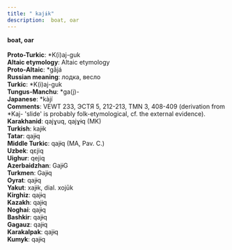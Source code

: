 ```yaml
---
title: " kajɨk"
description:  boat, oar
---
```

<strong> boat, oar</strong><br><br>
<strong>Proto-Turkic</strong>:  *K(i)aj-guk<br>
<strong>Altaic etymology</strong>:  Altaic etymology<br>
<strong> Proto-Altaic</strong>:  *gằjá<br>
<strong>Russian meaning</strong>:  лодка, весло<br>
<strong>Turkic</strong>:  *K(i)aj-guk<br>
<strong>Tungus-Manchu</strong>:  *ga(j)-<br>
<strong>Japanese</strong>:  *kàjí<br>
<strong>Comments</strong>:  VEWT 233, ЭСТЯ 5, 212-213, TMN 3, 408-409 (derivation from *Kaj- 'slide' is probably folk-etymological, cf. the external evidence).<br>
<strong>Karakhanid</strong>:  qajɣuq, qajɣɨq (MK)<br>
<strong>Turkish</strong>:  kajɨk<br>
<strong>Tatar</strong>:  qajɨq<br>
<strong>Middle Turkic</strong>:  qajɨq (MA, Pav. C.)<br>
<strong>Uzbek</strong>:  qɛjiq<br>
<strong>Uighur</strong>:  qejiq<br>
<strong>Azerbaidzhan</strong>:  GajɨG<br>
<strong>Turkmen</strong>:  Gajɨq<br>
<strong>Oyrat</strong>:  qajɨq<br>
<strong>Yakut</strong>:  xajɨk, dial. xojūk<br>
<strong>Kirghiz</strong>:  qajɨq<br>
<strong>Kazakh</strong>:  qajɨq<br>
<strong>Noghai</strong>:  qajɨq<br>
<strong>Bashkir</strong>:  qajɨq<br>
<strong>Gagauz</strong>:  qajɨq<br>
<strong>Karakalpak</strong>:  qajɨq<br>
<strong>Kumyk</strong>:  qajɨq<br>


